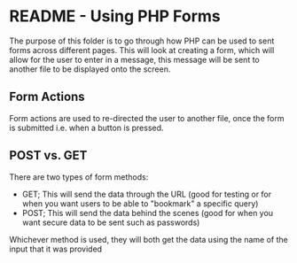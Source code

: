# README - Using PHP Forms
The purpose of this folder is to go through how PHP can be used to sent forms across different pages. This will look at creating a form, which will allow for the user to enter in a message, this message will be sent to another file to be displayed onto the screen.

## Form Actions
Form actions are used to re-directed the user to another file, once the form is submitted i.e. when a button is pressed.

## POST vs. GET
There are two types of form methods:
- GET; This will send the data through the URL (good for testing or for when you want users to be able to "bookmark" a specific query)
- POST; This will send the data behind the scenes (good for when you want secure data to be sent such as passwords)

Whichever method is used, they will both get the data using the name of the input that it was provided